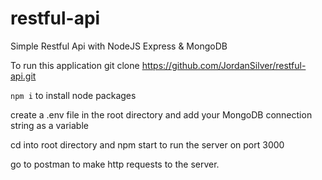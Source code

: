 # restful-api
Simple Restful Api with NodeJS Express &amp; MongoDB

To run this application 
git clone https://github.com/JordanSilver/restful-api.git

`npm i` to install node packages

create a .env file in the root directory and add your MongoDB connection string as a variable

cd into root directory and npm start to run the server on port 3000

go to postman to make http requests to the server.


